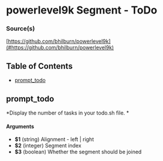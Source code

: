# powerlevel9k Segment - ToDo


### Source(s)

[https://github.com/bhilburn/powerlevel9k](#https://github.com/bhilburn/powerlevel9k)


## Table of Contents

- [prompt_todo](#prompt_todo)

## prompt_todo
*Display the number of tasks in your todo.sh file. *

#### Arguments

- **$1** (string) Alignment - left | right
- **$2** (integer) Segment index
- **$3** (boolean) Whether the segment should be joined


